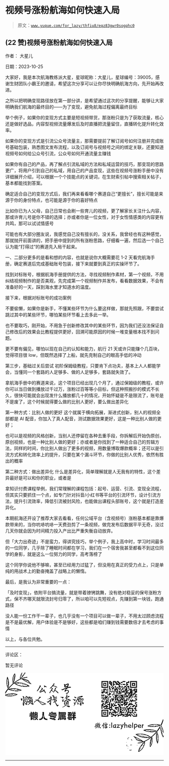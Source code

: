 # 视频号涨粉航海如何快速入局

> 原文：[`www.yuque.com/for_lazy/thfiu8/eqz83gwr0sogphc0`](https://www.yuque.com/for_lazy/thfiu8/eqz83gwr0sogphc0)

## (22 赞)视频号涨粉航海如何快速入局

作者： 大星儿

日期：2023-10-25

大家好，我是本次航海教练派大星，星球昵称：大星儿，星球编号：39005，感谢生财团队小霸王的邀请，希望这次分享可以让你尽快明确航海方向，先开始再改进。

之所以把明确变现路径放在第一部分讲，是希望通过这次的分享提醒，能够让大家明确我们航海的最终目的——为了变现，避免航海过程偏离最终目标

举个例子，如果你的变现方式主要是短视频带货，那涨粉只是为了获取流量，核心还是做好选品，内容型视频流量爆发后及时直播把流量留住，直播转化提升转化效率。

如果你的变现方式是引流公众号流量主，那需要提前了解订阅号如何注册并完成账号基础包装，熟悉图文发布流程，以及订阅号与视频号之间的绑定关联，还要知道视频号如何给公众号引流，公众号如何开通流量主赚钱

如果你有自己的产品，再了解点引流私域的方法和私域运营的技巧，那变现的思路更广，将用户引到自己的私域，用自己的产品变现，这些在视频号涨粉手册中没有详细展开介绍，可以根据一个个技能点的关键词，在生财索引帖中搜索相关帖子，基本都能找到答案。

确定适合自己的变现方式后，我们再来看看哪个赛道自己“更擅长”，擅长可能是来源于你的身份特点，也可能是源于你的喜好特点

比如你已为人父母，自己日常也会刷一些育儿的视频，更了解家长关注什么内容，那或许育儿号是你不错的选择；亦或者你是一位女性，对于女性情感类的内容更有共鸣，那可以试试情感号

可能也有大部分圈友说，我感觉自己没有擅长的，没关系，我曾经也有这种感觉，那就抛开前面讲的，把手册中提到的所有涨粉思路，仔细看一遍，然后选一个自己认为能“打得过”的赛道先入局干起来。

一、二部分更多的是看和想的内容，也就是说你大概需要花 1-2 天看完航海手册，确定赛道后完成基础账号包装，接下来就要到真正的实操环节了。

找到对标账号，根据航海手册提供的方法，寻找视频制作素材，第一个视频，不用纠结视频制作的是否美观，先完成第一个视频制作并发布，看看数据效果，不会有准备好的一天，踩到海水里才知道水的温度。

接下来，根据对标账号的成功案例

不要偷懒，如果你是新手，不懂某些环节为什么要这样做，那就先照跟，不要尝试跳过其中的某些环节，哪怕某些环节看上去多此一举。

也不要取巧，刚开始，不用急于创新修改其中的某些环节，因为我们还没法保证自己修改后的效果会比教程提供更好，回溯可能原因的时候一堆变量根本找不到问题。

更不要有偏见，哪怕以现在自己的认知和能力，航行 21 天或许只能赚个几百块，觉得项目很 low，但既然选择了上船，就先克制自己的眼高手低的冲动

第三步，基础过关后尝试
初阶保姆级教程，只要肯下点功夫，基本上人人都能学会，当懂同一个套路的人足够多、做的人足够多，套路就失效了。

拿航海手册中的赛道来说，这个项目已经出现几个月了，通过保姆级的教程，或许你可以当日做到播放过千过万，涨粉过百等等小目标，但这种照搬抄的模式不长久，很快可能就会出现发什么播放都几十的情况，开始怀疑是不是限流了，账号是不是废了，这个时候就得要么做的比别人更好，要么做出差异化

第一种方式：比别人做的更好
这个就属于横向拓展，渐进式创新，别人的视频全部都是 AI 配音，你加入了真人配音，测试数据效果更好，这是一种比别人做的更好；

也可以是视频的风格创新，当别人还停留在各种去重手段，你拆解后开始伪原创，原创视频，也是一种比别人做的更好；亦或者是你找到了一种适合自己的剪辑方法，同样的时间，你比别人做出了更多的视频，用数量博取爆款概率；还可以是引流方式和转化效率上的提升，只要在某个漏斗环节，你做的比别人优秀，依然有胜出的概率

第二种方式：做出差异化
什么是差异化，简单理解就是人无我有的特性，这个差异最好是可以和你的职业，或者是

拿知识付费课程举例，我们常理解的课程包括：起号、运营、引流、变现全流程，但其实只要抓住一个点，如专门针对抖音/小红书等平台的引流环节，设计引流方法，提升引流效率，降低引流被封风险，也能做出课程头部账号，这个就是打造差异化。

本期航海还开设了推荐大家去看看，任何公域平台（含视频号）涨粉基本都是靠爆款带来的，当你吭哧吭哧一天费劲剪了一条视频，做完发布后数据平平无奇，没过几天你就会因为时间精力投入产出比严重失衡自动放弃。

但「大力出奇迹」不是蛮力，得讲究技巧，举个例子，我上高中时，学习时间最多的一位同学，几乎除了睡眠时间都在学习，我们在一个宿舍我甚至都看不到这位同学的身影，就是这么一位努力的同学，高考落榜了

这个同学你说他不够嘛，甚至已经用力过猛了，但没用在真正的受力点上，只是单纯的用战术上的勤奋掩盖了战略上的懒惰。

最后，是我认为非常重要的一点：

「及时变现」，依附平台搞流量，就是带着镣铐跳舞，没有绝对稳妥的保号涨粉方式，保不齐哪天就限流封号归零了，所以咱可以先短视点，先赚到第一块钱，跑通路径

没人能一份工作干一辈子，也几乎没有一个项目可以做一辈子，不用太过顾虑流程是不是最优解，用户体验是不是够好，这些都是咱们赚到钱需要数倍才去考虑的事情

以上，与各位共勉。

* * *

评论区：

暂无评论

![](img/1c37d505930596d12a88ab23e11aa07a.png)

* * *